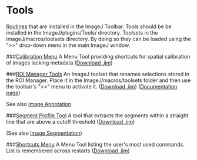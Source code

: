 # Tools

[Routines](../README.md#scripts) that are installed in the ImageJ Toolbar. Tools should be
be installed in the ImageJ/plugins/Tools/ directory. Toolsets in the ImageJ/macros/toolsets
directory. By doing so they can be loaded using the ">>" drop-down menu in the main ImageJ
window.


###[Calibration Menu](./Calibration_Menu.ijm)
   A Menu Tool providing shortcuts for spatial calibration of images lacking metadata
   ([Download .ijm](./Calibration_Menu.ijm?raw=true))


###[ROI Manager Tools](../ROI%20Manager%20Tools.txt)
   An ImageJ toolset that renames selections stored in the ROI Manager. Place it in the
   ImageJ/macros/toolsets folder and then use the toolbar's ">>" menu to activate it.
   ([Download .ijm](../ROI%20Manager%20Tools.txt?raw=true))
   ([Documentation page](http://imagej.net/plugins/roi-manager-tools))

   See also [Image Annotation](../Annotation/README.md#annotation)


###[Segment Profile Tool](./Segment_Profile.ijm)
   A tool that extracts the segments within a straight line that are above a cutoff
   threshold
   ([Download .ijm](./Segment_Profile.ijm?raw=true))

   (See also [Image Segmentation](../Segmentation/README.md#segmentation))


###[Shortcuts Menu](./Shortcuts_Menu.ijm)
   A Menu Tool listing the user's most used commands. List is remembered across restarts
   ([Download .ijm](./Shortcuts_Menu.ijm?raw=true))
